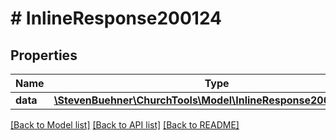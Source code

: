 # # InlineResponse200124

## Properties

Name | Type | Description | Notes
------------ | ------------- | ------------- | -------------
**data** | [**\StevenBuehner\ChurchTools\Model\InlineResponse200124Data[]**](InlineResponse200124Data.md) |  | [optional]

[[Back to Model list]](../../README.md#models) [[Back to API list]](../../README.md#endpoints) [[Back to README]](../../README.md)
